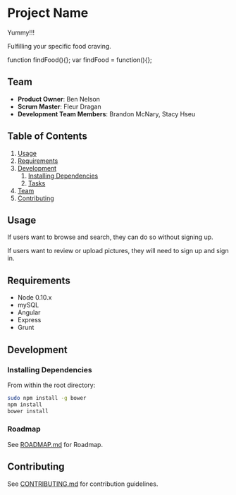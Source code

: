 # Project Name
Yummy!!!

Fulfilling your specific food craving.

function findFood(){};
var findFood = function(){};

## Team

  - __Product Owner__: Ben Nelson
  - __Scrum Master__: Fleur Dragan
  - __Development Team Members__: Brandon McNary, Stacy Hseu

## Table of Contents

1. [Usage](#Usage)
1. [Requirements](#requirements)
1. [Development](#development)
    1. [Installing Dependencies](#installing-dependencies)
    1. [Tasks](#tasks)
1. [Team](#team)
1. [Contributing](#contributing)

## Usage

If users want to browse and search, they can do so without signing up.

If users want to review or upload pictures, they will need to sign up and sign in.

## Requirements

- Node 0.10.x
- mySQL
- Angular
- Express
- Grunt


## Development

### Installing Dependencies

From within the root directory:

```sh
sudo npm install -g bower
npm install
bower install
```

### Roadmap

See [ROADMAP.md](ROADMAP.md) for Roadmap.


## Contributing

See [CONTRIBUTING.md](CONTRIBUTING.md) for contribution guidelines.
